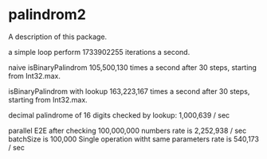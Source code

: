 # palindrom2

A description of this package.

a simple loop perform 1733902255 iterations a second.

naive isBinaryPalindrom 105,500,130 times a second after 30 steps,
starting from Int32.max.

isBinaryPalindrom with lookup 163,223,167 times a second after 30 steps,
starting from Int32.max.

decimal palindrome of 16 digits checked by lookup: 1,000,639 / sec

parallel E2E after checking 100,000,000 numbers rate is 2,252,938 / sec
batchSize is 100,000
Single operation witht same parameters rate is 540,173 / sec
